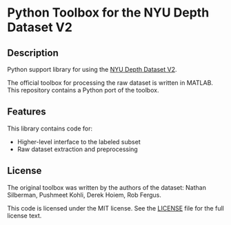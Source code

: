# Python Toolbox for the NYU Depth Dataset V2

## Description

Python support library for using the [NYU Depth Dataset V2][nyuv2].

The official toolbox for processing the raw dataset is written in MATLAB.
This repository contains a Python port of the toolbox.

[nyuv2]: https://cs.nyu.edu/~silberman/datasets/nyu_depth_v2.html

## Features

This library contains code for:

- Higher-level interface to the labeled subset
- Raw dataset extraction and preprocessing

## License

The original toolbox was written by the authors of the dataset:
Nathan Silberman, Pushmeet Kohli, Derek Hoiem, Rob Fergus.

This code is licensed under the MIT license.
See the [LICENSE](LICENSE.txt) file for the full license text.
